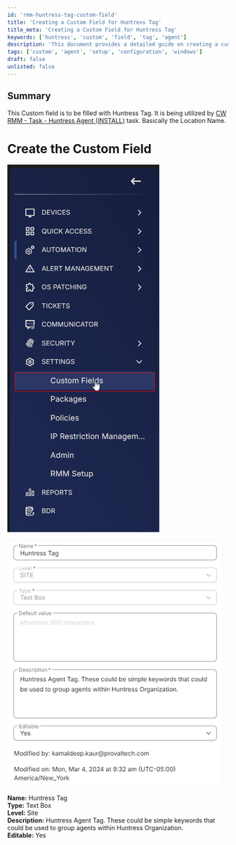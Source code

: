 ```yaml
---
id: 'rmm-huntress-tag-custom-field'
title: 'Creating a Custom Field for Huntress Tag'
title_meta: 'Creating a Custom Field for Huntress Tag'
keywords: ['huntress', 'custom', 'field', 'tag', 'agent']
description: 'This document provides a detailed guide on creating a custom field for the Huntress Tag, which is used in the CW RMM task for Huntress Agent installation. It includes step-by-step instructions and visual aids to assist in the setup process.'
tags: ['custom', 'agent', 'setup', 'configuration', 'windows']
draft: false
unlisted: false
---
```

## Summary

This Custom field is to be filled with Huntress Tag. It is being utilized by [CW RMM - Task - Huntress Agent (INSTALL)](https://proval.itglue.com/DOC-5078775-13684933) task. Basically the Location Name.

# Create the Custom Field

![Image](../../../static/img/Huntress-Tag/image_1.png)

![Image](../../../static/img/Huntress-Tag/image_2.png)

**Name:** Huntress Tag  
**Type:** Text Box  
**Level:** Site  
**Description:** Huntress Agent Tag. These could be simple keywords that could be used to group agents within Huntress Organization.  
**Editable:** Yes  



